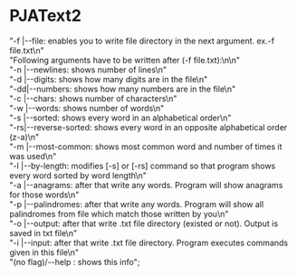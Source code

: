 # PJAText2
"-f |--file: enables you to write file directory in the next argument. ex.-f file.txt\n"  
                  "Following arguments have to be written after (-f file.txt):\n\n"  
                 "-n |--newlines: shows number of lines\n"  
                 "-d |--digits: shows how many digits are in the file\n"  
                 "-dd|--numbers: shows how many numbers are in the file\n"  
                 "-c |--chars: shows number of characters\n"  
                 "-w |--words: shows number of words\n"  
                 "-s |--sorted: shows every word in an alphabetical order\n"  
                 "-rs|--reverse-sorted: shows every word in an opposite alphabetical order (z-a)\n"  
                 "-m |--most-common: shows most common word and number of times it was used\n"  
                 "-l |--by-length: modifies [-s] or [-rs] command so that program shows every word sorted by word length\n"  
                 "-a |--anagrams: after that write any words. Program will show anagrams for those words\n"  
                 "-p |--palindromes: after that write any words. Program will show all palindromes from file which match those written by you\n"  
                 "-o |--output: after that write .txt file directory (existed or not). Output is saved in txt file\n"  
                 "-i |--input: after that write .txt file directory. Program executes commands given in this file\n"  
                 "(no flag)/--help : shows this info";  
